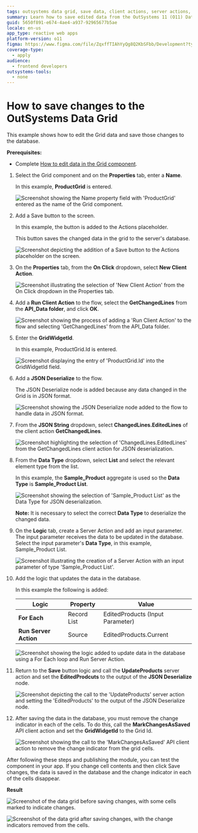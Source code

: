 ```yaml
---
tags: outsystems data grid, save data, client actions, server actions, database
summary: Learn how to save edited data from the OutSystems 11 (O11) Data Grid to a database using client and server actions.
guid: 5650f891-e674-4ae4-a937-92965677b5ae
locale: en-us
app_type: reactive web apps
platform-version: o11
figma: https://www.figma.com/file/ZqxffTIAhYyQg8Q2KbSFbb/Development?type=design&node-id=1187%3A354&mode=design&t=bneC7SMvNg6A2EZ4-1
coverage-type:
  - apply
audience:
  - frontend developers
outsystems-tools:
  - none
---
```

# How to save changes to the OutSystems Data Grid

This example shows how to edit the Grid data and save those changes to the database.

**Prerequisites:**

* Complete [How to edit data in the Grid component](how-to-edit-data.md).

1. Select the Grid component and on the **Properties** tab, enter a **Name**.

    In this example, **ProductGrid** is entered.

    ![Screenshot showing the Name property field with 'ProductGrid' entered as the name of the Grid component.](images/grid-save-name-ss.png "Setting the Name Property of the Grid Component")

1. Add a Save button to the screen.

    In this example, the button is added to the Actions placeholder.

    This button saves the changed data in the grid  to the server's database.

    ![Screenshot depicting the addition of a Save button to the Actions placeholder on the screen.](images/grid-save-button-ss.png "Adding a Save Button to the Screen")

1. On the **Properties** tab, from the **On Click** dropdown, select **New Client Action**.

    ![Screenshot illustrating the selection of 'New Client Action' from the On Click dropdown in the Properties tab.](images/grid-save-clientaction-ss.png "Creating a New Client Action")

1. Add a **Run Client Action** to the flow, select the **GetChangedLines** from the **API_Data folder**, and click **OK**.

    ![Screenshot showing the process of adding a 'Run Client Action' to the flow and selecting 'GetChangedLines' from the API_Data folder.](images/grid-save-runaction-ss.png "Adding Run Client Action to the Flow")

1. Enter the **GridWidgetId**.

    In this example, ProductGrid.Id is entered.

    ![Screenshot displaying the entry of 'ProductGrid.Id' into the GridWidgetId field.](images/grid-save-gridid-ss.png "Entering the GridWidgetId")

1. Add a **JSON Deserialize** to the flow.

    The JSON Deserialize node is added because any data changed in the Grid is in JSON format.

    ![Screenshot showing the JSON Deserialize node added to the flow to handle data in JSON format.](images/grid-save-json-ss.png "Adding JSON Deserialize to the Flow")

1. From the **JSON String** dropdown, select **ChangedLines.EditedLines** of the client action **GetChangedLines**.

    ![Screenshot highlighting the selection of 'ChangedLines.EditedLines' from the GetChangedLines client action for JSON deserialization.](images/grid-save-jsonstring-ss.png "Selecting JSON String for Deserialization")

1. From the **Data Type** dropdown, select **List** and select the relevant element type from the list.

    In this example, the **Sample_Product** aggregate is used so the **Data Type** is **Sample_Product List**.

    ![Screenshot showing the selection of 'Sample_Product List' as the Data Type for JSON deserialization.](images/grid-save-datatype-ss.png "Selecting Data Type for JSON Deserialization")

    **Note:** It is necessary to select the correct **Data Type** to deserialize the changed data.

1. On the **Logic** tab, create a Server Action and add an input parameter. The input parameter receives the data to be updated in the database. Select the input parameter's **Data Type**, in this example, Sample_Product List.

    ![Screenshot illustrating the creation of a Server Action with an input parameter of type 'Sample_Product List'.](images/grid-save-serveraction-ss.png "Creating a Server Action with an Input Parameter")

1. Add the logic that updates the data in the database.

    In this example the following is added:

    | **Logic** | **Property** | **Value** |
    |---|---|---|
    | **For Each**  | Record List | EditedProducts (Input Parameter) |
    | **Run Server Action** | Source | EditedProducts.Current |

    ![Screenshot showing the logic added to update data in the database using a For Each loop and Run Server Action.](images/grid-save-logic-ss.png "Adding Logic to Update Data in the Database")

1. Return to the **Save** button logic and call the **UpdateProducts** server action and set the **EditedProdcuts** to the output of the **JSON Deserialize** node.

    ![Screenshot depicting the call to the 'UpdateProducts' server action and setting the 'EditedProducts' to the output of the JSON Deserialize node.](images/grid-save-callaction-ss.png "Calling the UpdateProducts Server Action")

1. After saving the data in the database, you must remove the change indicator in each of the cells. To do this, call the **MarkChangesAsSaved** API client action and set the **GridWidgetId** to the Grid Id.

    ![Screenshot showing the call to the 'MarkChangesAsSaved' API client action to remove the change indicator from the grid cells.](images/grid-save-removemarks-ss.png "Removing Change Indicators from the Grid")

After following these steps and publishing the module, you can test the component in your app. If you change cell contents and then click Save changes, the data is saved in the database and the change indicator in each of the cells disappear.

**Result**

![Screenshot of the data grid before saving changes, with some cells marked to indicate changes.](images/grid-save-resultbefore-ss.png "Data Grid Before Saving Changes")

![Screenshot of the data grid after saving changes, with the change indicators removed from the cells.](images/grid-save-resultafter-ss.png "Data Grid After Saving Changes")

